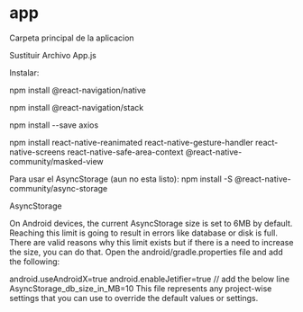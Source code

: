 # app
Carpeta principal de la aplicacion

Sustituir Archivo App.js

Instalar:

npm install @react-navigation/native

npm install @react-navigation/stack

npm install --save axios

npm install react-native-reanimated react-native-gesture-handler react-native-screens react-native-safe-area-context @react-native-community/masked-view

Para usar el AsyncStorage (aun no esta listo):
npm install -S @react-native-community/async-storage



AsyncStorage

On Android devices, the current AsyncStorage size is set to 6MB by default. Reaching this limit is going to result in errors like database or disk is full. There are valid reasons why this limit exists but if there is a need to increase the size, you can do that. Open the android/gradle.properties file and add the following:

android.useAndroidX=true
android.enableJetifier=true
// add the below line
AsyncStorage_db_size_in_MB=10
This file represents any project-wise settings that you can use to override the default values or settings.
